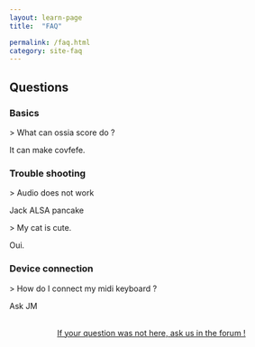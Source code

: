 ```yaml
---
layout: learn-page
title:  "FAQ"

permalink: /faq.html
category: site-faq
---
```



<h2>Questions</h2>
<h3 class="faq">Basics</h3>
<p type="button" class="question" data-toggle="collapse" href="#demo">> What can ossia score do ?</p>
<div id="demo" class="collapse answer">
    It can make covfefe.<br/>
</div>

<h3 class="faq">Trouble shooting</h3>

<p type="button" class="question" data-toggle="collapse" href="#audio">> Audio does not work</p>
<div id="audio" class="collapse answer">
    Jack ALSA pancake<br/>
</div>


<p type="button" class="question" data-toggle="collapse" href="#test">> My cat is cute.</p>
<div id="test" class="collapse answer">
    Oui.<br/>
</div>

<h3 class="faq">Device connection</h3>

<p type="button" class="question" data-toggle="collapse" href="#midi">> How do I connect my midi keyboard ?</p>
<div id="midi" class="collapse answer">
    Ask JM<br/>
</div>


<br/>

<p align="center">
<a href="http://forum.ossia.io/" class="page-button"  target="_blank" >If your question was not here, ask us in the forum ! </a>
</p>
